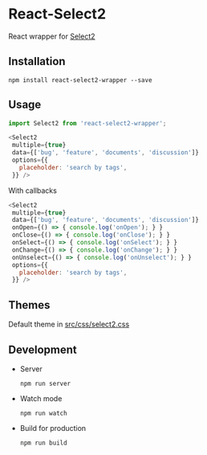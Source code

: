 # React-Select2
React wrapper for [Select2](https://select2.github.io/)

## Installation

```
npm install react-select2-wrapper --save
```

## Usage

```js
import Select2 from 'react-select2-wrapper';

<Select2
 multiple={true}
 data={['bug', 'feature', 'documents', 'discussion']}
 options={{
   placeholder: 'search by tags',
 }} />
```

With callbacks

```js
<Select2
 multiple={true}
 data={['bug', 'feature', 'documents', 'discussion']}
 onOpen={() => { console.log('onOpen'); } }
 onClose={() => { console.log('onClose'); } }
 onSelect={() => { console.log('onSelect'); } }
 onChange={() => { console.log('onChange'); } }
 onUnselect={() => { console.log('onUnselect'); } }
 options={{
   placeholder: 'search by tags',
 }} />
```

## Themes

Default theme in [src/css/select2.css](src/css/select2.css)

## Development

* Server
  ```
  npm run server
  ```

* Watch mode
  ```
  npm run watch
  ```

* Build for production
  ```
  npm run build
  ```
